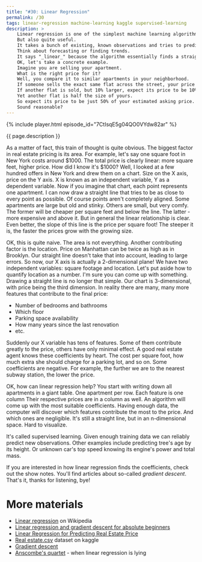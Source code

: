 ```yaml
---
title: "#30: Linear Regression"
permalink: /30
tags: linear-regression machine-learning kaggle supervised-learning
description: >
    Linear regression is one of the simplest machine learning algorithms.
    But also quite useful.
    It takes a bunch of existing, known observations and tries to predict how new observations will look like.
    Think about forecasting or finding trends.
    It says "_linear_" because the algorithm essentially finds a straight line that most closely follows the observations.
    OK, let's take a concrete example.
    Imagine you are selling your apartment.
    What is the right price for it?
    Well, you compare it to similar apartments in your neighborhood.
    If someone sells the exact same flat across the street, your price should be very similar.
    If another flat is sold, but 10% larger, expect its price to be 10% higher as well.
    Yet another flat is half the size of yours.
    So expect its price to be just 50% of your estimated asking price.
    Sound reasonable?
---
```


{% include player.html episode_id="7CtIsqE5g04QO0VYdw82ar" %}

{{ page.description }}



As a matter of fact, this train of thought is quite obvious.
The biggest factor in real estate pricing is its area.
For example, let's say one square foot in New York costs around $1000.
The total price is clearly linear: more square feet, higher price.
How did I know it's $1000?
Well, I looked at a few hundred offers in New York and drew them on a chart.
Size on the X axis, price on the Y axis.
X is known as an independent variable, Y as a dependent variable.
Now if you imagine that chart, each point represents one apartment.
I can now draw a straight line that tries to be as close to every point as possible.
Of course points aren't completely aligned.
Some apartments are large but old and stinky.
Others are small, but very comfy.
The former will be cheaper per square feet and below the line.
The latter - more expensive and above it.
But in general the linear relationship is clear.
Even better, the slope of this line is the price per square foot!
The steeper it is, the faster the prices grow with the growing size.

OK, this is quite naive.
The area is not everything.
Another contributing factor is the location.
Price on Manhattan can be twice as high as in Brooklyn.
Our straight line doesn't take that into account, leading to large errors.
So now, our X axis is actually a 2-dimensional plane!
We have two independent variables: square footage and location.
Let's put aside how to quantify location as a number.
I'm sure you can come up with something.
Drawing a straight line is no longer that simple.
Our chart is 3-dimensional, with price being the third dimension.
In reality there are many, many more features that contribute to the final price:

* Number of bedrooms and bathrooms
* Which floor
* Parking space availability
* How many years since the last renovation
* etc.

Suddenly our X variable has tens of features.
Some of them contribute greatly to the price, others have only minimal effect.
A good real estate agent knows these coefficients by heart.
The cost per square foot, how much extra she should charge for a parking lot, and so on.
Some coefficients are negative.
For example, the further we are to the nearest subway station, the lower the price.

OK, how can linear regression help?
You start with writing down all apartments in a giant table.
One apartment per row.
Each feature is one column
Their respective prices are in a column as well.
An algorithm will come up with the most suitable coefficients.
Having enough data, the computer will discover which features contribute the most to the price.
And which ones are negligible.
It's still a straight line, but in an n-dimensional space.
Hard to visualize.

It's called supervised learning.
Given enough training data we can reliably predict new observations.
Other examples include predicting tree's age by its height.
Or unknown car's top speed knowing its engine's power and total mass.

If you are interested in how linear regression finds the coefficients, check out the show notes.
You'll find articles about so-called _gradient descent_.
That's it, thanks for listening, bye!



# More materials

* [Linear regression](https://en.wikipedia.org/wiki/Linear_regression) on Wikipedia
* [Linear regression and gradient descent for absolute beginners](https://towardsdatascience.com/linear-regression-and-gradient-descent-for-absolute-beginners-eef9574eadb0)
* [Linear Regression for Predicting Real Estate Price](https://deshiwa.medium.com/linear-regression-for-predicting-real-estate-price-712ccf746965)
* [Real estate.csv](https://www.kaggle.com/quantbruce/real-estate-price-prediction) dataset on kaggle
* [Gradient descent](https://en.wikipedia.org/wiki/Gradient_descent)
* [Anscombe's quartet](https://en.wikipedia.org/wiki/Anscombe%27s_quartet) - when linear regression is lying


